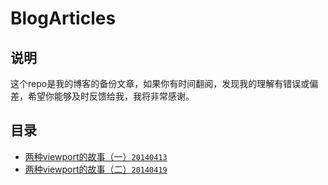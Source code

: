 # BlogArticles

## 说明
这个repo是我的博客的备份文章，如果你有时间翻阅，发现我的理解有错误或偏差，希望你能够及时反馈给我，我将非常感谢。

## 目录
- [两种viewport的故事（一）`20140413`](./articles/两种viewport的故事（一）.md)
- [两种viewport的故事（二）`20140419`](./articles/两种viewport的故事（二）.md)
